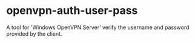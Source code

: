 # openvpn-auth-user-pass
A tool for 'Windows OpenVPN Server' verify the username and password provided by the client.
